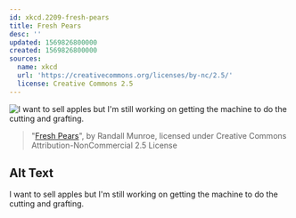 ```yaml
---
id: xkcd.2209-fresh-pears
title: Fresh Pears
desc: ''
updated: 1569826800000
created: 1569826800000
sources:
  name: xkcd
  url: 'https://creativecommons.org/licenses/by-nc/2.5/'
  license: Creative Commons 2.5
---
```

![I want to sell apples but I'm still working on getting the machine to do the cutting and grafting.](https://imgs.xkcd.com/comics/fresh_pears.png)
> "[Fresh Pears](https://xkcd.com/2209/)", by Randall Munroe, licensed under Creative Commons Attribution-NonCommercial 2.5 License

## Alt Text
I want to sell apples but I'm still working on getting the machine to do the cutting and grafting.
